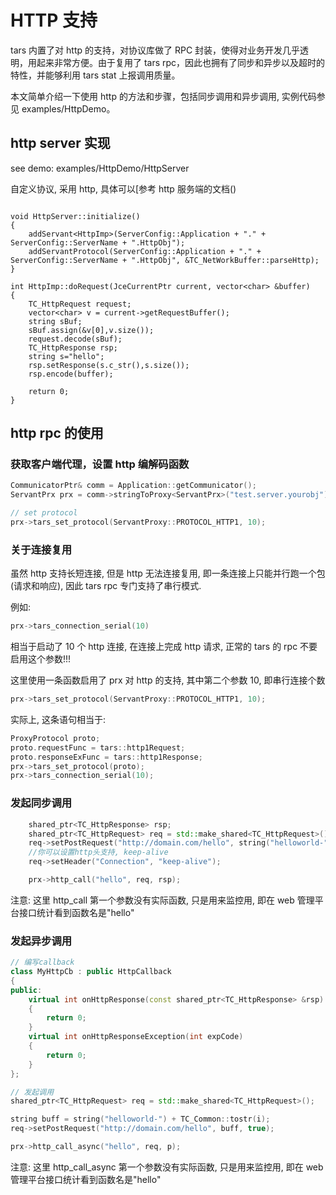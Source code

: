 # HTTP 支持

tars 内置了对 http 的支持，对协议库做了 RPC 封装，使得对业务开发几乎透明，用起来非常方便。由于复用了 tars rpc，因此也拥有了同步和异步以及超时的特性，并能够利用 tars stat 上报调用质量。

本文简单介绍一下使用 http 的方法和步骤，包括同步调用和异步调用, 实例代码参见 examples/HttpDemo。

## http server 实现

see demo: examples/HttpDemo/HttpServer

自定义协议, 采用 http, 具体可以[参考 http 服务端的文档()

```

void HttpServer::initialize()
{
    addServant<HttpImp>(ServerConfig::Application + "." + ServerConfig::ServerName + ".HttpObj");
    addServantProtocol(ServerConfig::Application + "." + ServerConfig::ServerName + ".HttpObj", &TC_NetWorkBuffer::parseHttp);
}

```

```
int HttpImp::doRequest(JceCurrentPtr current, vector<char> &buffer)
{
    TC_HttpRequest request;
    vector<char> v = current->getRequestBuffer();
    string sBuf;
    sBuf.assign(&v[0],v.size());
    request.decode(sBuf);
    TC_HttpResponse rsp;
    string s="hello";
    rsp.setResponse(s.c_str(),s.size());
    rsp.encode(buffer);

    return 0;
}
```

## http rpc 的使用

### 获取客户端代理，设置 http 编解码函数

```cpp
CommunicatorPtr& comm = Application::getCommunicator();
ServantPrx prx = comm->stringToProxy<ServantPrx>("test.server.yourobj");

// set protocol
prx->tars_set_protocol(ServantProxy::PROTOCOL_HTTP1, 10);
```

### 关于连接复用

虽然 http 支持长短连接, 但是 http 无法连接复用, 即一条连接上只能并行跑一个包(请求和响应), 因此 tars rpc 专门支持了串行模式.

例如:

```cpp
prx->tars_connection_serial(10)
```

相当于启动了 10 个 http 连接, 在连接上完成 http 请求, 正常的 tars 的 rpc 不要启用这个参数!!!

这里使用一条函数启用了 prx 对 http 的支持, 其中第二个参数 10, 即串行连接个数

```cpp
prx->tars_set_protocol(ServantProxy::PROTOCOL_HTTP1, 10);
```

实际上, 这条语句相当于:

```cpp
ProxyProtocol proto;
proto.requestFunc = tars::http1Request;
proto.responseExFunc = tars::http1Response;
prx->tars_set_protocol(proto);
prx->tars_connection_serial(10);

```

### 发起同步调用

```cpp
	shared_ptr<TC_HttpResponse> rsp;
	shared_ptr<TC_HttpRequest> req = std::make_shared<TC_HttpRequest>();
	req->setPostRequest("http://domain.com/hello", string("helloworld-") + TC_Common::tostr(i), true);
    //你可以设置http头支持, keep-alive
	req->setHeader("Connection", "keep-alive");

	prx->http_call("hello", req, rsp);
```

注意: 这里 http_call 第一个参数没有实际函数, 只是用来监控用, 即在 web 管理平台接口统计看到函数名是"hello"

### 发起异步调用

```cpp
// 编写callback
class MyHttpCb : public HttpCallback
{
public:
	virtual int onHttpResponse(const shared_ptr<TC_HttpResponse> &rsp)
	{
		return 0;
	}
	virtual int onHttpResponseException(int expCode)
	{
		return 0;
	}
};

// 发起调用
shared_ptr<TC_HttpRequest> req = std::make_shared<TC_HttpRequest>();

string buff = string("helloworld-") + TC_Common::tostr(i);
req->setPostRequest("http://domain.com/hello", buff, true);

prx->http_call_async("hello", req, p);

```

注意: 这里 http_call_async 第一个参数没有实际函数, 只是用来监控用, 即在 web 管理平台接口统计看到函数名是"hello"
